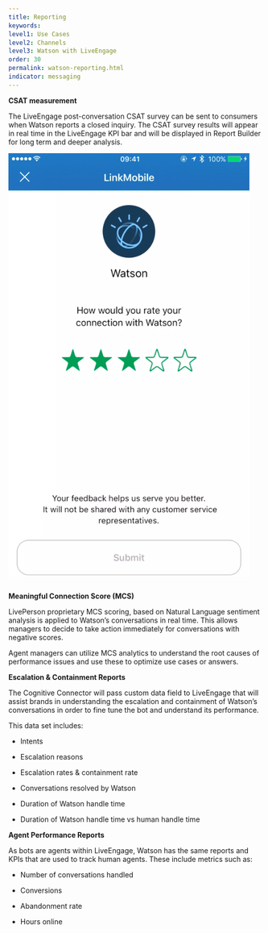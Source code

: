 ```yaml
---
title: Reporting
keywords:
level1: Use Cases
level2: Channels
level3: Watson with LiveEngage
order: 30
permalink: watson-reporting.html
indicator: messaging
---
```


**CSAT measurement**

The LiveEngage post-conversation CSAT survey can be sent to consumers when Watson reports a closed inquiry. The CSAT survey results will appear in real time in the LiveEngage KPI bar and will be displayed in Report Builder for long term and deeper analysis.

![image alt text](images/image_7.png)

**Meaningful Connection Score (MCS)**

LivePerson proprietary MCS scoring, based on Natural Language sentiment analysis is applied to Watson’s conversations in real time. This allows managers to decide to take action immediately for conversations with negative scores.

Agent managers can utilize MCS analytics to understand the root causes of performance issues and use these to optimize use cases or answers.

**Escalation & Containment Reports**

The Cognitive Connector will pass custom data field to LiveEngage that will assist brands in understanding the escalation and containment of Watson’s conversations in order to fine tune the bot and understand its performance.

This data set includes:

* Intents

* Escalation reasons

* Escalation rates & containment rate

* Conversations resolved by Watson

* Duration of Watson handle time

* Duration of Watson handle time vs human handle time

**Agent Performance Reports**

As bots are agents within LiveEngage, Watson has the same reports and KPIs that are used to track human agents. These include metrics such as:

* Number of conversations handled

* Conversions

* Abandonment rate

* Hours online
